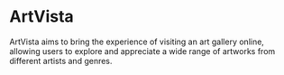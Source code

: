 # ArtVista
ArtVista aims to bring the experience of visiting an art gallery online, allowing users to explore and appreciate a wide range of artworks from different artists and genres.
